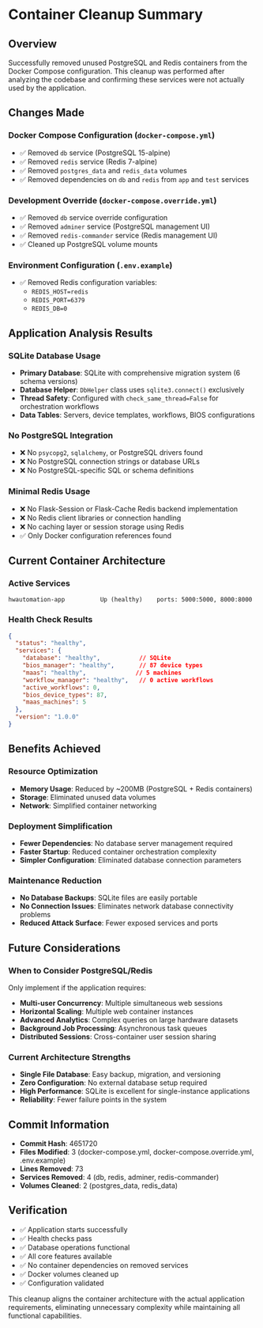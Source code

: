 # Container Cleanup Summary

## Overview
Successfully removed unused PostgreSQL and Redis containers from the Docker Compose configuration. This cleanup was performed after analyzing the codebase and confirming these services were not actually used by the application.

## Changes Made

### Docker Compose Configuration (`docker-compose.yml`)
- ✅ Removed `db` service (PostgreSQL 15-alpine)
- ✅ Removed `redis` service (Redis 7-alpine)
- ✅ Removed `postgres_data` and `redis_data` volumes
- ✅ Removed dependencies on `db` and `redis` from `app` and `test` services

### Development Override (`docker-compose.override.yml`)
- ✅ Removed `db` service override configuration
- ✅ Removed `adminer` service (PostgreSQL management UI)
- ✅ Removed `redis-commander` service (Redis management UI)
- ✅ Cleaned up PostgreSQL volume mounts

### Environment Configuration (`.env.example`)
- ✅ Removed Redis configuration variables:
  - `REDIS_HOST=redis`
  - `REDIS_PORT=6379`
  - `REDIS_DB=0`

## Application Analysis Results

### SQLite Database Usage
- **Primary Database**: SQLite with comprehensive migration system (6 schema versions)
- **Database Helper**: `DbHelper` class uses `sqlite3.connect()` exclusively
- **Thread Safety**: Configured with `check_same_thread=False` for orchestration workflows
- **Data Tables**: Servers, device templates, workflows, BIOS configurations

### No PostgreSQL Integration
- ❌ No `psycopg2`, `sqlalchemy`, or PostgreSQL drivers found
- ❌ No PostgreSQL connection strings or database URLs
- ❌ No PostgreSQL-specific SQL or schema definitions

### Minimal Redis Usage
- ❌ No Flask-Session or Flask-Cache Redis backend implementation
- ❌ No Redis client libraries or connection handling
- ❌ No caching layer or session storage using Redis
- ✅ Only Docker configuration references found

## Current Container Architecture

### Active Services
```
hwautomation-app          Up (healthy)    ports: 5000:5000, 8000:8000
```

### Health Check Results
```json
{
  "status": "healthy",
  "services": {
    "database": "healthy",           // SQLite
    "bios_manager": "healthy",       // 87 device types
    "maas": "healthy",              // 5 machines
    "workflow_manager": "healthy",   // 0 active workflows
    "active_workflows": 0,
    "bios_device_types": 87,
    "maas_machines": 5
  },
  "version": "1.0.0"
}
```

## Benefits Achieved

### Resource Optimization
- **Memory Usage**: Reduced by ~200MB (PostgreSQL + Redis containers)
- **Storage**: Eliminated unused data volumes
- **Network**: Simplified container networking

### Deployment Simplification
- **Fewer Dependencies**: No database server management required
- **Faster Startup**: Reduced container orchestration complexity
- **Simpler Configuration**: Eliminated database connection parameters

### Maintenance Reduction
- **No Database Backups**: SQLite files are easily portable
- **No Connection Issues**: Eliminates network database connectivity problems
- **Reduced Attack Surface**: Fewer exposed services and ports

## Future Considerations

### When to Consider PostgreSQL/Redis
Only implement if the application requires:
- **Multi-user Concurrency**: Multiple simultaneous web sessions
- **Horizontal Scaling**: Multiple web container instances
- **Advanced Analytics**: Complex queries on large hardware datasets
- **Background Job Processing**: Asynchronous task queues
- **Distributed Sessions**: Cross-container user session sharing

### Current Architecture Strengths
- **Single File Database**: Easy backup, migration, and versioning
- **Zero Configuration**: No external database setup required
- **High Performance**: SQLite is excellent for single-instance applications
- **Reliability**: Fewer failure points in the system

## Commit Information
- **Commit Hash**: 4651720
- **Files Modified**: 3 (docker-compose.yml, docker-compose.override.yml, .env.example)
- **Lines Removed**: 73
- **Services Removed**: 4 (db, redis, adminer, redis-commander)
- **Volumes Cleaned**: 2 (postgres_data, redis_data)

## Verification
- ✅ Application starts successfully
- ✅ Health checks pass
- ✅ Database operations functional
- ✅ All core features available
- ✅ No container dependencies on removed services
- ✅ Docker volumes cleaned up
- ✅ Configuration validated

This cleanup aligns the container architecture with the actual application requirements, eliminating unnecessary complexity while maintaining all functional capabilities.
